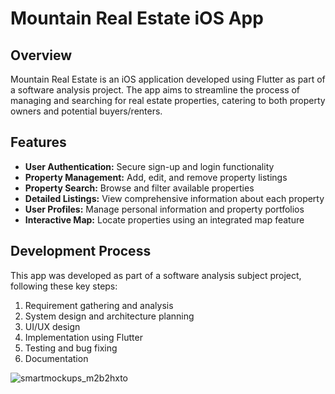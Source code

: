 # Mountain Real Estate iOS App

## Overview

Mountain Real Estate is an iOS application developed using Flutter as part of a software analysis project. The app aims to streamline the process of managing and searching for real estate properties, catering to both property owners and potential buyers/renters.

## Features

- **User Authentication:** Secure sign-up and login functionality
- **Property Management:** Add, edit, and remove property listings
- **Property Search:** Browse and filter available properties
- **Detailed Listings:** View comprehensive information about each property
- **User Profiles:** Manage personal information and property portfolios
- **Interactive Map:** Locate properties using an integrated map feature


## Development Process

This app was developed as part of a software analysis subject project, following these key steps:
1. Requirement gathering and analysis
2. System design and architecture planning
3. UI/UX design
4. Implementation using Flutter
5. Testing and bug fixing
6. Documentation

![smartmockups_m2b2hxto](https://github.com/user-attachments/assets/43f2e411-9032-4f23-98a6-38f8110859d7)

